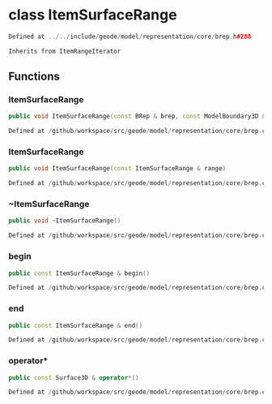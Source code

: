 # class ItemSurfaceRange

```cpp
Defined at ../../include/geode/model/representation/core/brep.h#288
```

```cpp
Inherits from ItemRangeIterator
```



## Functions

### ItemSurfaceRange

```cpp
public void ItemSurfaceRange(const BRep & brep, const ModelBoundary3D & boundary)
```

```cpp
Defined at /github/workspace/src/geode/model/representation/core/brep.cpp#588
```

### ItemSurfaceRange

```cpp
public void ItemSurfaceRange(const ItemSurfaceRange & range)
```

```cpp
Defined at /github/workspace/src/geode/model/representation/core/brep.cpp#594
```

### ~ItemSurfaceRange

```cpp
public void ~ItemSurfaceRange()
```

```cpp
Defined at /github/workspace/src/geode/model/representation/core/brep.cpp#599
```

### begin

```cpp
public const ItemSurfaceRange & begin()
```

```cpp
Defined at /github/workspace/src/geode/model/representation/core/brep.cpp#601
```

### end

```cpp
public const ItemSurfaceRange & end()
```

```cpp
Defined at /github/workspace/src/geode/model/representation/core/brep.cpp#606
```

### operator*

```cpp
public const Surface3D & operator*()
```

```cpp
Defined at /github/workspace/src/geode/model/representation/core/brep.cpp#611
```



